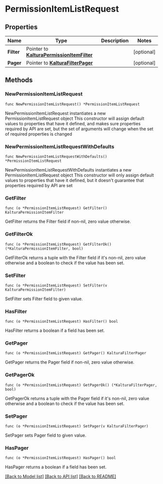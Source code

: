 # PermissionItemListRequest

## Properties

Name | Type | Description | Notes
------------ | ------------- | ------------- | -------------
**Filter** | Pointer to [**KalturaPermissionItemFilter**](KalturaPermissionItemFilter.md) |  | [optional] 
**Pager** | Pointer to [**KalturaFilterPager**](KalturaFilterPager.md) |  | [optional] 

## Methods

### NewPermissionItemListRequest

`func NewPermissionItemListRequest() *PermissionItemListRequest`

NewPermissionItemListRequest instantiates a new PermissionItemListRequest object
This constructor will assign default values to properties that have it defined,
and makes sure properties required by API are set, but the set of arguments
will change when the set of required properties is changed

### NewPermissionItemListRequestWithDefaults

`func NewPermissionItemListRequestWithDefaults() *PermissionItemListRequest`

NewPermissionItemListRequestWithDefaults instantiates a new PermissionItemListRequest object
This constructor will only assign default values to properties that have it defined,
but it doesn't guarantee that properties required by API are set

### GetFilter

`func (o *PermissionItemListRequest) GetFilter() KalturaPermissionItemFilter`

GetFilter returns the Filter field if non-nil, zero value otherwise.

### GetFilterOk

`func (o *PermissionItemListRequest) GetFilterOk() (*KalturaPermissionItemFilter, bool)`

GetFilterOk returns a tuple with the Filter field if it's non-nil, zero value otherwise
and a boolean to check if the value has been set.

### SetFilter

`func (o *PermissionItemListRequest) SetFilter(v KalturaPermissionItemFilter)`

SetFilter sets Filter field to given value.

### HasFilter

`func (o *PermissionItemListRequest) HasFilter() bool`

HasFilter returns a boolean if a field has been set.

### GetPager

`func (o *PermissionItemListRequest) GetPager() KalturaFilterPager`

GetPager returns the Pager field if non-nil, zero value otherwise.

### GetPagerOk

`func (o *PermissionItemListRequest) GetPagerOk() (*KalturaFilterPager, bool)`

GetPagerOk returns a tuple with the Pager field if it's non-nil, zero value otherwise
and a boolean to check if the value has been set.

### SetPager

`func (o *PermissionItemListRequest) SetPager(v KalturaFilterPager)`

SetPager sets Pager field to given value.

### HasPager

`func (o *PermissionItemListRequest) HasPager() bool`

HasPager returns a boolean if a field has been set.


[[Back to Model list]](../README.md#documentation-for-models) [[Back to API list]](../README.md#documentation-for-api-endpoints) [[Back to README]](../README.md)


